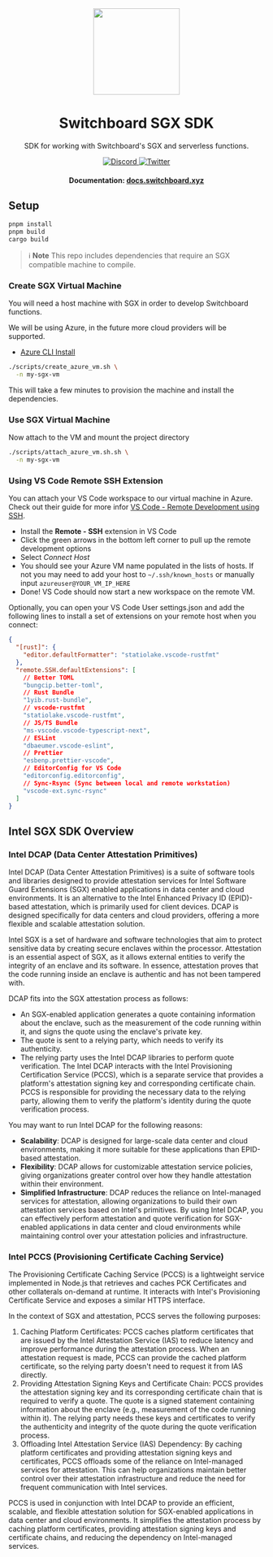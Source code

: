 <div align="center">
  <a href="#">
    <img height="170" src="https://github.com/switchboard-xyz/sbv2-core/raw/main/website/static/img/icons/switchboard/avatar.svg" />
  </a>

  <h1>Switchboard SGX SDK</h1>

  <p>SDK for working with Switchboard's SGX and serverless functions.</p>

  <p>
    <a href="https://discord.gg/switchboardxyz">
      <img alt="Discord" src="https://img.shields.io/discord/841525135311634443?color=blueviolet&logo=discord&logoColor=white">
    </a>
    <a href="https://twitter.com/switchboardxyz">
      <img alt="Twitter" src="https://img.shields.io/twitter/follow/switchboardxyz?label=Follow+Switchboard" />
    </a>
  </p>

  <h4>
    <strong>Documentation: </strong><a href="https://docs.switchboard.xyz">docs.switchboard.xyz</a>
  </h4>
</div>

## Setup

```bash
pnpm install
pnpm build
cargo build
```

> ℹ️ **Note**
> This repo includes dependencies that require an SGX compatible machine to compile.

### Create SGX Virtual Machine

You will need a host machine with SGX in order to develop Switchboard functions.

We will be using Azure, in the future more cloud providers will be supported.

- [Azure CLI Install](https://learn.microsoft.com/en-us/cli/azure/install-azure-cli)

```bash
./scripts/create_azure_vm.sh \
  -n my-sgx-vm
```

This will take a few minutes to provision the machine and install the dependencies.

### Use SGX Virtual Machine

Now attach to the VM and mount the project directory

```bash
./scripts/attach_azure_vm.sh.sh \
  -n my-sgx-vm
```

### Using VS Code Remote SSH Extension

You can attach your VS Code workspace to our virtual machine in Azure. Check out their guide for more infor [VS Code - Remote Development using SSH](https://code.visualstudio.com/docs/remote/ssh).

- Install the **Remote - SSH** extension in VS Code
- Click the green arrows in the bottom left corner to pull up the remote development options
- Select _Connect Host_
- You should see your Azure VM name populated in the lists of hosts. If not you may need to add your host to `~/.ssh/known_hosts` or manually input `azureuser@YOUR_VM_IP_HERE`
- Done! VS Code should now start a new workspace on the remote VM.

Optionally, you can open your VS Code User settings.json and add the following lines to install a set of extensions on your remote host when you connect:

```json
{
  "[rust]": {
    "editor.defaultFormatter": "statiolake.vscode-rustfmt"
  },
  "remote.SSH.defaultExtensions": [
    // Better TOML
    "bungcip.better-toml",
    // Rust Bundle
    "1yib.rust-bundle",
    // vscode-rustfmt
    "statiolake.vscode-rustfmt",
    // JS/TS Bundle
    "ms-vscode.vscode-typescript-next",
    // ESLint
    "dbaeumer.vscode-eslint",
    // Prettier
    "esbenp.prettier-vscode",
    // EditorConfig for VS Code
    "editorconfig.editorconfig",
    // Sync-Rsync (Sync between local and remote workstation)
    "vscode-ext.sync-rsync"
  ]
}
```

## Intel SGX SDK Overview

### Intel DCAP (Data Center Attestation Primitives)

Intel DCAP (Data Center Attestation Primitives) is a suite of software tools and
libraries designed to provide attestation services for Intel Software Guard
Extensions (SGX) enabled applications in data center and cloud environments. It
is an alternative to the Intel Enhanced Privacy ID (EPID)-based attestation,
which is primarily used for client devices. DCAP is designed specifically for
data centers and cloud providers, offering a more flexible and scalable
attestation solution.

Intel SGX is a set of hardware and software technologies that aim to protect
sensitive data by creating secure enclaves within the processor. Attestation is
an essential aspect of SGX, as it allows external entities to verify the
integrity of an enclave and its software. In essence, attestation proves that
the code running inside an enclave is authentic and has not been tampered with.

DCAP fits into the SGX attestation process as follows:

- An SGX-enabled application generates a quote containing information about the
  enclave, such as the measurement of the code running within it, and signs the
  quote using the enclave's private key.
- The quote is sent to a relying party, which needs to verify its authenticity.
- The relying party uses the Intel DCAP libraries to perform quote verification.
  The Intel DCAP interacts with the Intel Provisioning Certification Service
  (PCCS), which is a separate service that provides a platform's attestation
  signing key and corresponding certificate chain. PCCS is responsible for
  providing the necessary data to the relying party, allowing them to verify the
  platform's identity during the quote verification process.

You may want to run Intel DCAP for the following reasons:

- **Scalability**: DCAP is designed for large-scale data center and cloud
  environments, making it more suitable for these applications than EPID-based
  attestation.
- **Flexibility**: DCAP allows for customizable attestation service policies,
  giving organizations greater control over how they handle attestation within
  their environment.
- **Simplified Infrastructure**: DCAP reduces the reliance on Intel-managed
  services for attestation, allowing organizations to build their own
  attestation services based on Intel's primitives. By using Intel DCAP, you can
  effectively perform attestation and quote verification for SGX-enabled
  applications in data center and cloud environments while maintaining control
  over your attestation policies and infrastructure.

### Intel PCCS (Provisioning Certificate Caching Service)

The Provisioning Certificate Caching Service (PCCS) is a lightweight service
implemented in Node.js that retrieves and caches PCK Certificates and other
collaterals on-demand at runtime. It interacts with Intel's Provisioning
Certificate Service and exposes a similar HTTPS interface.

In the context of SGX and attestation, PCCS serves the following purposes:

1. Caching Platform Certificates: PCCS caches platform certificates that are
   issued by the Intel Attestation Service (IAS) to reduce latency and improve
   performance during the attestation process. When an attestation request is
   made, PCCS can provide the cached platform certificate, so the relying party
   doesn't need to request it from IAS directly.
2. Providing Attestation Signing Keys and Certificate Chain: PCCS provides the
   attestation signing key and its corresponding certificate chain that is
   required to verify a quote. The quote is a signed statement containing
   information about the enclave (e.g., measurement of the code running within
   it). The relying party needs these keys and certificates to verify the
   authenticity and integrity of the quote during the quote verification
   process.
3. Offloading Intel Attestation Service (IAS) Dependency: By caching platform
   certificates and providing attestation signing keys and certificates, PCCS
   offloads some of the reliance on Intel-managed services for attestation. This
   can help organizations maintain better control over their attestation
   infrastructure and reduce the need for frequent communication with Intel
   services.

PCCS is used in conjunction with Intel DCAP to provide an efficient, scalable,
and flexible attestation solution for SGX-enabled applications in data center
and cloud environments. It simplifies the attestation process by caching
platform certificates, providing attestation signing keys and certificate
chains, and reducing the dependency on Intel-managed services.
